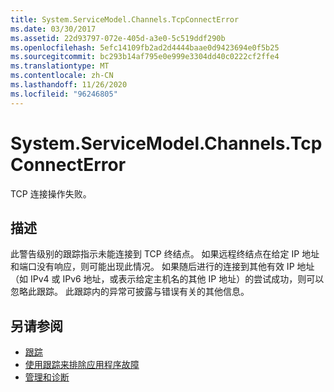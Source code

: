 ```yaml
---
title: System.ServiceModel.Channels.TcpConnectError
ms.date: 03/30/2017
ms.assetid: 22d93797-072e-405d-a3e0-5c519ddf290b
ms.openlocfilehash: 5efc14109fb2ad2d4444baae0d9423694e0f5b25
ms.sourcegitcommit: bc293b14af795e0e999e3304dd40c0222cf2ffe4
ms.translationtype: MT
ms.contentlocale: zh-CN
ms.lasthandoff: 11/26/2020
ms.locfileid: "96246805"
---
```

# <a name="systemservicemodelchannelstcpconnecterror"></a>System.ServiceModel.Channels.TcpConnectError

TCP 连接操作失败。  
  
## <a name="description"></a>描述  

 此警告级别的跟踪指示未能连接到 TCP 终结点。 如果远程终结点在给定 IP 地址和端口没有响应，则可能出现此情况。 如果随后进行的连接到其他有效 IP 地址（如 IPv4 或 IPv6 地址，或表示给定主机名的其他 IP 地址）的尝试成功，则可以忽略此跟踪。 此跟踪内的异常可披露与错误有关的其他信息。  
  
## <a name="see-also"></a>另请参阅

- [跟踪](index.md)
- [使用跟踪来排除应用程序故障](using-tracing-to-troubleshoot-your-application.md)
- [管理和诊断](../index.md)

